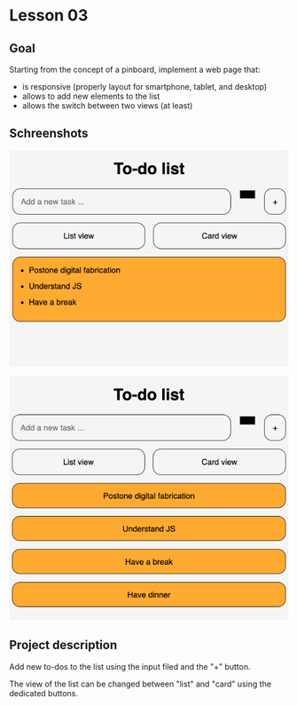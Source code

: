 # Lesson 03

## Goal

Starting from the concept of a pinboard, implement a web page that:

- is responsive (properly layout for smartphone, tablet, and desktop)
- allows to add new elements to the list
- allows the switch between two views (at least)

## Schreenshots

![first screenshot](DOC/assignment_01_01.png)

![second screenshot](DOC/assignment_01_02.png)

## Project description

Add new to-dos to the list using the input filed and the "+" button.

The view of the list can be changed between "list" and "card" using the dedicated buttons.
